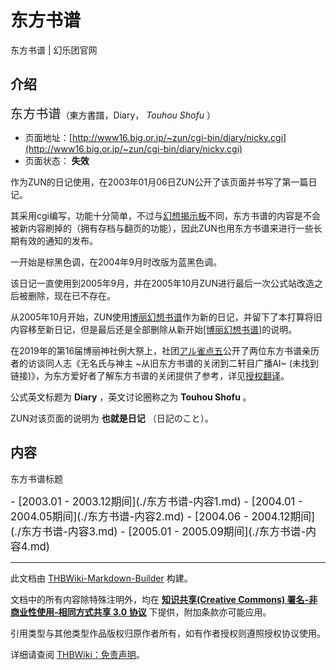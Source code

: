 # 东方书谱

<!-- source html: G:\repos\THBWiki-Markdown-Builder\THBWikiMarkdown\Temp\main\a\ae\ns0%3A%E4%B8%9C%E6%96%B9%E4%B9%A6%E8%B0%B1.html -->

东方书谱 | 幻乐团官网


## 介绍
  
<big><big>东方书谱</big></big>（東方書譜，Diary， *Touhou Shofu* ）
  

- 页面地址：[http://www16.big.or.jp/~zun/cgi-bin/diary/nicky.cgi](http://www16.big.or.jp/~zun/cgi-bin/diary/nicky.cgi)
- 页面状态： **失效** 

  
作为ZUN的日记使用，在2003年01月06日ZUN公开了该页面并书写了第一篇日记。  

其采用cgi编写，功能十分简单，不过与[幻想揭示板](./幻想揭示板.md)不同，东方书谱的内容是不会被新内容刷掉的（拥有存档与翻页的功能），因此ZUN也用东方书谱来进行一些长期有效的通知的发布。  

一开始是棕黑色调，在2004年9月时改版为蓝黑色调。  

该日记一直使用到2005年9月，并在2005年10月ZUN进行最后一次公式站改造之后被删除，现在已不存在。  

从2005年10月开始，ZUN使用[博丽幻想书谱](./博丽幻想书谱.md)作为新的日记，并留下了本打算将旧内容移至新日记，但是最后还是全部删除从新开始[&#91;博丽幻想书谱&#93;](./博丽幻想书谱.md)的说明。
  
  
在2019年的第16届博丽神社例大祭上，社团[アル雀点五](./アル雀点五.md)公开了两位东方书谱亲历者的访谈同人志《无名氏与神主 ~从旧东方书谱的关闭到二轩目广播AI~ (未找到链接)》，为东方爱好者了解东方书谱的关闭提供了参考，详见[授权翻译](https://www.bilibili.com/read/cv14652575)。
  
  
公式英文标题为 **Diary** ，英文讨论圈称之为 **Touhou Shofu** 。  

ZUN对该页面的说明为 **也就是日记** （日記のこと）。
  


## 内容
[](./文件-东方书谱标题.png.md)  [](./文件-东方书谱标题.png.md)东方书谱标题
  
<big>
</big>  
<big>- [2003.01 - 2003.12期间](./东方书谱-内容1.md)
- [2004.01 - 2004.05期间](./东方书谱-内容2.md)
- [2004.06 - 2004.12期间](./东方书谱-内容3.md)
- [2005.01 - 2005.09期间](./东方书谱-内容4.md)
</big><big></big>  
<big></big>  

  

  
  
  

  
  
  

  

  
  





---

此文档由 [THBWiki-Markdown-Builder](https://github.com/Delsin-Yu/THBWiki-Markdown-Builder) 构建。

文档中的所有内容除特殊注明外，均在 [**知识共享(Creative Commons) 署名-非商业性使用-相同方式共享 3.0 协议**](https://creativecommons.org/licenses/by-sa/3.0/deed.zh-hans) 下提供，附加条款亦可能应用。

引用类型与其他类型作品版权归原作者所有，如有作者授权则遵照授权协议使用。

详细请查阅 [THBWiki：免责声明](https://thbwiki.cc/THBWiki:%E5%85%8D%E8%B4%A3%E5%A3%B0%E6%98%8E)。

